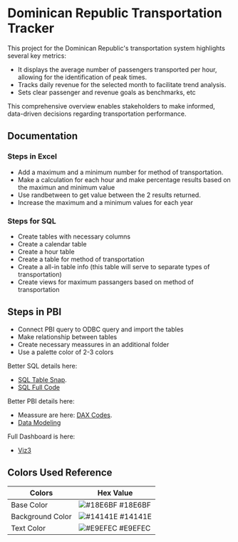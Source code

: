 # Dominican Republic Transportation Tracker

This project for the Dominican Republic's transportation system highlights several key metrics:

- It displays the average number of passengers transported per hour, allowing for the identification of peak times.
- Tracks daily revenue for the selected month to facilitate trend analysis.
- Sets clear passenger and revenue goals as benchmarks, etc

This comprehensive overview enables stakeholders to make informed, data-driven decisions regarding transportation performance.
## Documentation

### Steps in Excel
- Add a maximum and a minimum number for method of transportation.
- Make a calculation for each hour and make percentage results based on the maximun and minimum value
- Use randbetween to get value between the 2 results returned.
- Increase the maximum and a minimum values for each year

### Steps for SQL
- Create tables with necessary columns
- Create a calendar table
- Create a hour table
- Create a table for method of transportation
- Create a all-in table info (this table will serve to separate types of transportation)
- Create views for maximum passangers based on method of transportation

## Steps in PBI
- Connect PBI query to ODBC query and import the tables
- Make relationship between tables
- Create necessary meassures in an additional folder
- Use a palette color of 2-3 colors

Better SQL details here: 
- [SQL Table Snap](https://github.com/radha2106/Viz4-DR_Transportation/tree/main/sql_snaps).
- [SQL Full Code](https://github.com/radha2106/Viz4-DR_Transportation/blob/main/Transport_Database_Creation_and_Tables.sql)

Better PBI details here:
- Meassure are here: [DAX Codes](https://github.com/radha2106/Viz4-DR_Transportation/blob/main/DAX%20Formulas).
- [Data Modeling](https://github.com/radha2106/Viz4-DR_Transportation/blob/main/DataModel.png)

Full Dashboard is here:
- [Viz3](https://project.novypro.com/HH9naZ)

## Colors Used Reference

| Colors             | Hex Value                                                               |
| ----------------- | ------------------------------------------------------------------ |
| Base Color | ![#18E6BF](https://via.placeholder.com/10/18E6BF?text=+) #18E6BF |
| Background Color | ![#14141E](https://via.placeholder.com/10/14141E?text=+) #14141E |
| Text Color | ![#E9EFEC](https://via.placeholder.com/10/E9EFEC?text=+) #E9EFEC |
